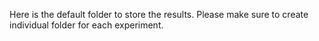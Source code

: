 Here is the default folder to store the results. Please make sure to create individual folder for each experiment.
